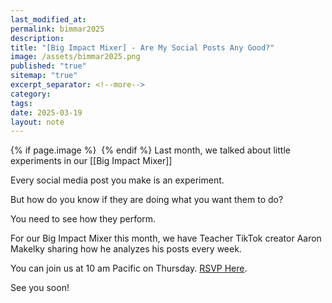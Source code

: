 ```yaml
---
last_modified_at: 
permalink: bimmar2025
description: 
title: "[Big Impact Mixer] - Are My Social Posts Any Good?"
image: /assets/bimmar2025.png
published: "true"
sitemap: "true"
excerpt_separator: <!--more-->
category: 
tags: 
date: 2025-03-19
layout: note
---
```



{% if page.image %} <img src="{{ page.image }}" alt=""> {% endif %}
Last month, we talked about little experiments in our [[Big Impact Mixer]]

Every social media post you make is an experiment. 

But how do you know if they are doing what you want them to do? 

You need to see how they perform. 

For our Big Impact Mixer this month, we have Teacher TikTok creator Aaron Makelky sharing how he analyzes his posts every week. 

You can join us at 10 am Pacific on Thursday. [RSVP Here](https://www.icloud.com/invites/0ab98kwaEjaLaINfEV7n-jYeQ).

See you soon! 